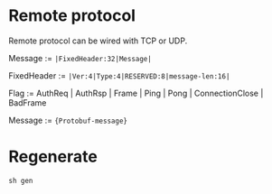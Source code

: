 
# Remote protocol

Remote protocol can be wired with TCP or UDP.

Message := `|FixedHeader:32|Message|`

FixedHeader := `|Ver:4|Type:4|RESERVED:8|message-len:16|`

Flag := AuthReq |
        AuthRsp | 
        Frame |
        Ping |
        Pong |
        ConnectionClose |
        BadFrame

Message := `{Protobuf-message}`

# Regenerate

```shell
sh gen
```
